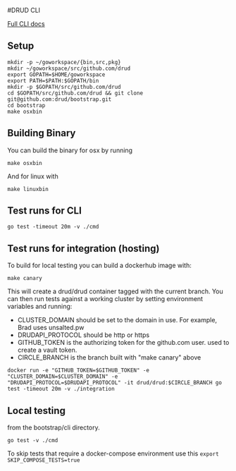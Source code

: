 #DRUD CLI

[Full CLI docs](docs/drud.md)

## Setup

```shell
mkdir -p ~/goworkspace/{bin,src,pkg}
mkdir ~/goworkspace/src/github.com/drud
export GOPATH=$HOME/goworkspace
export PATH=$PATH:$GOPATH/bin
mkdir -p $GOPATH/src/github.com/drud
cd $GOPATH/src/github.com/drud && git clone git@github.com:drud/bootstrap.git
cd bootstrap
make osxbin
```

## Building Binary

You can build the binary for osx by running

```shell
make osxbin
```

And for linux with

```shell
make linuxbin
```

## Test runs for CLI

```
go test -timeout 20m -v ./cmd
```

## Test runs for integration (hosting)

To build for local testing you can build a dockerhub image with:
```shell
make canary
```


This will create a drud/drud container tagged with the current branch. You can then run tests against a working cluster by setting environment variables and running:

* CLUSTER_DOMAIN should be set to the domain in use. For example, Brad uses unsalted.pw
* DRUDAPI_PROTOCOL should be http or https
* GITHUB_TOKEN is the authorizing token for the github.com user. used to create a vault token.
* CIRCLE_BRANCH is the branch built with "make canary" above


`docker run -e "GITHUB_TOKEN=$GITHUB_TOKEN" -e "CLUSTER_DOMAIN=$CLUSTER_DOMAIN" -e "DRUDAPI_PROTOCOL=$DRUDAPI_PROTOCOL" -it drud/drud:$CIRCLE_BRANCH go test -timeout 20m -v ./integration`

## Local testing

from the bootstrap/cli directory.

```
go test -v ./cmd
```

To skip tests that require a docker-compose environment use this `export SKIP_COMPOSE_TESTS=true`
